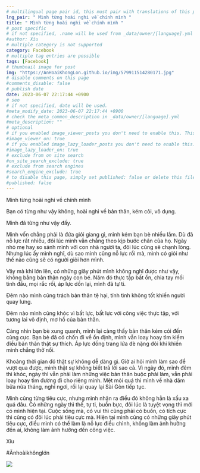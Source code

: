 ```yaml
---
# multilingual page pair id, this must pair with translations of this page. (This name must be unique)
lng_pair: " Mình từng hoài nghi về chính mình "
title: " Mình từng hoài nghi về chính mình "
# post specific
# if not specified, .name will be used from _data/owner/[language].yml
#author: Xíu
# multiple category is not supported
category: Facebook
# multiple tag entries are possible
tags: [Facebook]
# thumbnail image for post
img: "https://AnHoaiKhongLon.github.io/img/579911514280171.jpg"
# disable comments on this page
#comments_disable: false
# publish date
date: 2023-06-07 22:17:44 +0900
# seo
# if not specified, date will be used.
#meta_modify_date: 2023-06-07 22:17:44 +0900
# check the meta_common_description in _data/owner/[language].yml
#meta_description: ""
# optional
# if you enabled image_viewer_posts you don't need to enable this. This is only if image_viewer_posts = false
#image_viewer_on: true
# if you enabled image_lazy_loader_posts you don't need to enable this. This is only if image_lazy_loader_posts = false
#image_lazy_loader_on: true
# exclude from on site search
#on_site_search_exclude: true
# exclude from search engines
#search_engine_exclude: true
# to disable this page, simply set published: false or delete this file
#published: false
---
```

Mình từng hoài nghi về chính mình

Bạn có từng như vậy không, hoài nghi về bản thân, kém cỏi, vô dụng.

Mình đã từng như vậy đấy.

Mình vốn chẳng phải là đứa giỏi giang gì, mình kém bạn bè nhiều lắm. Dù đã nỗ lực rất nhiều, đôi lúc mình vẫn chẳng theo kịp bước chân của họ. Ngày nhỏ mẹ hay so sánh mình với con nhà người ta, đôi lúc cũng sẽ chạnh lòng. Nhưng lúc ấy mình nghĩ, dù sao mình cũng nỗ lực rồi mà, mình có giỏi như thế nào cũng sẽ có người giỏi hơn mình.

Vậy mà khi lớn lên, có những giây phút mình không nghĩ được như vậy, không bằng bản thân ngày con bé. Năm đó thực tập bất ổn, chia tay mối tình đầu, mọi rắc rối, áp lực dồn lại, mình đã tự ti.

Đêm nào mình cũng trách bản thân tệ hại, tính tình không tốt khiến người quay lưng.

Đêm nào mình cũng khóc vì bất lực, bất lực với công việc thực tập, với tương lai vô định, mơ hồ của bản thân.

Càng nhìn bạn bè xung quanh, mình lại càng thấy bản thân kém cỏi đến cùng cực. Bạn bè đã có chốn đi về ổn định, mình vẫn loay hoay tìm kiếm điều bản thân thật sự thích. Áp lực đồng trang lứa đè nặng đôi khi khiến mình chẳng thở nổi. 

Khoảng thời gian đó thật sự không dễ dàng gì. Giờ ai hỏi mình làm sao để vượt qua được, mình thật sự không biết trả lời sao cả. Vì ngày đó, mình đêm thì khóc, ngày thì vẫn phải làm những việc bản thân buộc phải làm, vẫn phải loay hoay tìm đường đi cho riêng mình. Mệt mỏi quá thì mình về nhà dăm bữa nửa tháng, nghỉ ngơi, rồi lại quay lại Sài Gòn tiếp tục. 

Mình cũng từng tiêu cực, nhưng mình nhận ra điều đó không hẳn là xấu xa quá đâu. Có những ngày thì thế, tự ti, buồn bực, đôi lúc là tuyệt vọng thì mới có mình hiện tại. Cuộc sống mà, có vui thì cũng phải có buồn, có tích cực thì cũng có đôi lúc phải tiêu cực mà. Hiện tại mình cũng có những giây phút tiêu cực, điều mình có thể làm là nỗ lực điều chỉnh, không làm ảnh hưởng đến ai, không làm ảnh hưởng đến công việc.

Xíu

#Ănhoàikhônglớn
<!-- outline-end -->
<img src= "https://AnHoaiKhongLon.github.io/img/579911514280171.jpg">